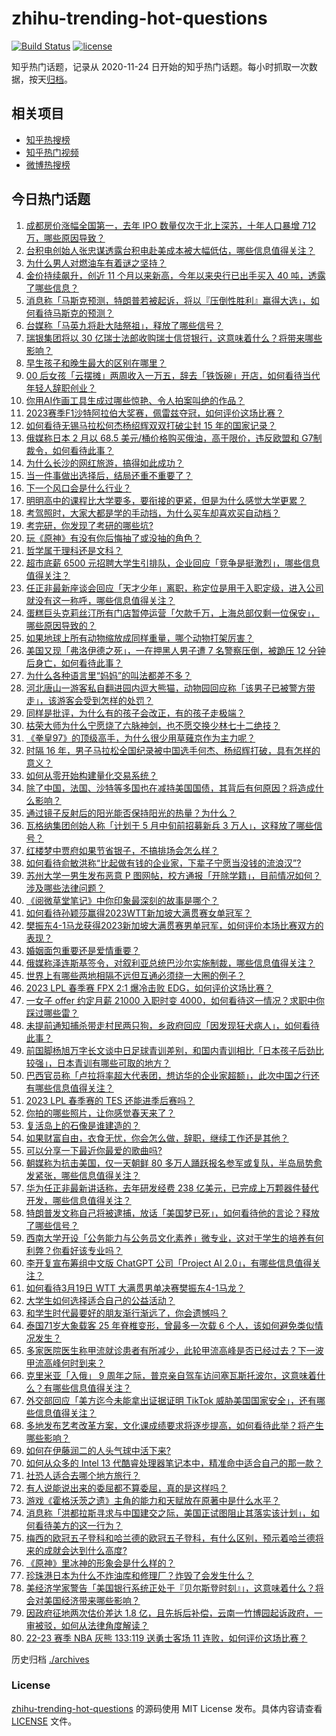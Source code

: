 # zhihu-trending-hot-questions

[![Build Status](https://github.com/justjavac/zhihu-trending-hot-questions/workflows/ci/badge.svg?branch=master)](https://github.com/justjavac/zhihu-trending-hot-questions/actions)
[![license](https://img.shields.io/github/license/justjavac/zhihu-trending-hot-questions)](https://github.com/justjavac/zhihu-trending-hot-questions/blob/master/LICENSE)

知乎热门话题，记录从 2020-11-24
日开始的知乎热门话题。每小时抓取一次数据，按天[归档](./archives)。

## 相关项目

- [知乎热搜榜](https://github.com/justjavac/zhihu-trending-top-search)
- [知乎热门视频](https://github.com/justjavac/zhihu-trending-hot-video)
- [微博热搜榜](https://github.com/justjavac/weibo-trending-hot-search)

## 今日热门话题

<!-- BEGIN -->
<!-- 最后更新时间 Mon Mar 20 2023 11:18:14 GMT+0800 (China Standard Time) -->

1. [成都房价涨幅全国第一，去年 IPO 数量仅次于北上深苏，十年人口暴增 712 万，哪些原因导致？](https://www.zhihu.com/question/590586405)
1. [台积电创始人张忠谋透露台积电赴美成本被大幅低估，哪些信息值得关注？](https://www.zhihu.com/question/590546737)
1. [为什么男人对燃油车有着谜之坚持？](https://www.zhihu.com/question/571171650)
1. [金价持续飙升，创近 11 个月以来新高，今年以来央行已出手买入 40 吨，透露了哪些信息？](https://www.zhihu.com/question/590592158)
1. [消息称「马斯克预测，特朗普若被起诉，将以『压倒性胜利』赢得大选」，如何看待马斯克的预测？](https://www.zhihu.com/question/590532316)
1. [台媒称「马英九将赴大陆祭祖」，释放了哪些信号？](https://www.zhihu.com/question/590660328)
1. [瑞银集团将以 30 亿瑞士法郎收购瑞士信贷银行，这意味着什么？将带来哪些影响？](https://www.zhihu.com/question/590704936)
1. [早生孩子和晚生最大的区别在哪里？](https://www.zhihu.com/question/587272393)
1. [00 后女孩「云摆摊」两周收入一万五，辞去「铁饭碗」开店，如何看待当代年轻人辞职创业？](https://www.zhihu.com/question/589900271)
1. [你用AI作画工具生成过哪些惊艳、令人拍案叫绝的作品？](https://www.zhihu.com/question/553140411)
1. [2023赛季F1沙特阿拉伯大奖赛，佩雷兹夺冠，如何评价这场比赛？](https://www.zhihu.com/question/590675292)
1. [如何看待无锡马拉松何杰杨绍辉双双打破尘封 15 年的国家记录？](https://www.zhihu.com/question/590532993)
1. [俄媒称日本 2 月以 68.5 美元/桶价格购买俄油，高于限价，违反欧盟和 G7制裁令，如何看待此事？](https://www.zhihu.com/question/590352192)
1. [为什么长沙的网红旅游，搞得如此成功？](https://www.zhihu.com/question/589722422)
1. [当一件事做出选择后，结局还重不重要了？](https://www.zhihu.com/question/588475276)
1. [下一个风口会是什么行业？](https://www.zhihu.com/question/323861256)
1. [明明高中的课程比大学要多，要衔接的更紧，但是为什么感觉大学更累？](https://www.zhihu.com/question/590174623)
1. [考驾照时，大家大都是学的手动挡，为什么买车却喜欢买自动档？](https://www.zhihu.com/question/590524934)
1. [考完研，你发现了考研的哪些坑?](https://www.zhihu.com/question/307236986)
1. [玩《原神》有没有你后悔抽了或没抽的角色？](https://www.zhihu.com/question/520576400)
1. [哲学属于理科还是文科？](https://www.zhihu.com/question/582620807)
1. [超市底薪 6500 元招聘大学生引排队，企业回应「竞争是挺激烈」，哪些信息值得关注？](https://www.zhihu.com/question/590560469)
1. [任正非最新座谈会回应「天才少年」离职，称定位是用于入职定级，进入公司就没有这一称呼，哪些信息值得关注？](https://www.zhihu.com/question/590333494)
1. [蛋糕巨头克莉丝汀所有门店暂停运营「欠款千万，上海总部仅剩一位保安」，哪些原因导致的？](https://www.zhihu.com/question/590541132)
1. [如果地球上所有动物缩放成同样重量，哪个动物打架厉害？](https://www.zhihu.com/question/590218537)
1. [美国又现「弗洛伊德之死」，一在押黑人男子遭 7 名警察压倒，被跪压 12 分钟后身亡，如何看待此事？](https://www.zhihu.com/question/590534819)
1. [为什么各种语言里“妈妈”的叫法都差不多？](https://www.zhihu.com/question/573083584)
1. [河北唐山一游客私自翻进园内逗大熊猫，动物园回应称「该男子已被警方带走」，该游客会受到怎样的处罚？](https://www.zhihu.com/question/590575822)
1. [同样是批评，为什么有的孩子会改正，有的孩子走极端？](https://www.zhihu.com/question/588206660)
1. [枯荣大师为什么宁愿烧了六脉神剑，也不愿交换少林七十二绝技？](https://www.zhihu.com/question/590087653)
1. [《拳皇97》的顶级高手，为什么很少用草薙京作为主力呢？](https://www.zhihu.com/question/589435962)
1. [时隔 16 年，男子马拉松全国纪录被中国选手何杰、杨绍辉打破，具有怎样的意义？](https://www.zhihu.com/question/590547143)
1. [如何从零开始构建量化交易系统？](https://www.zhihu.com/question/24518288)
1. [除了中国，法国、沙特等多国也在减持美国国债，其背后有何原因？将造成什么影响？](https://www.zhihu.com/question/590545833)
1. [通过镜子反射后的阳光能否保持阳光的热量？为什么？](https://www.zhihu.com/question/589886728)
1. [瓦格纳集团创始人称「计划于 5 月中旬前招募新兵 3 万人」，这释放了哪些信号？](https://www.zhihu.com/question/590548777)
1. [红楼梦中贾府如果节省银子，不搞排场会怎么样？](https://www.zhihu.com/question/496567576)
1. [如何看待俞敏洪称“比起做有钱的企业家，下辈子宁愿当没钱的流浪汉”?](https://www.zhihu.com/question/590333463)
1. [苏州大学一男生发布恶意 P 图网帖，校方通报「开除学籍」，目前情况如何？涉及哪些法律问题？](https://www.zhihu.com/question/590336853)
1. [《阅微草堂笔记》中你印象最深刻的故事是哪个？](https://www.zhihu.com/question/545646250)
1. [如何看待孙颖莎赢得2023WTT新加坡大满贯赛女单冠军？](https://www.zhihu.com/question/590620622)
1. [樊振东4-1马龙获得2023新加坡大满贯赛男单冠军，如何评价本场比赛双方的表现？](https://www.zhihu.com/question/590638599)
1. [婚姻面包重要还是爱情重要？](https://www.zhihu.com/question/588997129)
1. [俄媒称泽连斯基签令，对叙利亚总统巴沙尔实施制裁，哪些信息值得关注？](https://www.zhihu.com/question/590458840)
1. [世界上有哪些两地相隔不远但互通必须绕一大圈的例子？](https://www.zhihu.com/question/52720568)
1. [2023 LPL 春季赛 FPX 2:1 爆冷击败 EDG，如何评价这场比赛？](https://www.zhihu.com/question/590568365)
1. [一女子 offer 约定月薪 21000 入职时变 4000，如何看待这一情况？求职中你踩过哪些雷？](https://www.zhihu.com/question/589900042)
1. [未提前通知捕杀带走村民两只狗，乡政府回应「因发现狂犬病人」，如何看待此事？](https://www.zhihu.com/question/590174334)
1. [前国脚杨旭万字长文谈中日足球青训差别，和国内青训相比「日本孩子后劲比较强」，日本青训有哪些可取的地方？](https://www.zhihu.com/question/590458994)
1. [巴西官员称「卢拉将率超大代表团，想访华的企业家超额」，此次中国之行还有哪些信息值得关注？](https://www.zhihu.com/question/590374825)
1. [2023 LPL 春季赛的 TES 还能进季后赛吗？](https://www.zhihu.com/question/590447428)
1. [你拍的哪些照片，让你感觉春天来了？](https://www.zhihu.com/question/589915736)
1. [复活岛上的石像是谁建造的？](https://www.zhihu.com/question/442800059)
1. [如果财富自由，衣食无忧，你会怎么做，辞职，继续工作还是其他？](https://www.zhihu.com/question/587806377)
1. [可以分享一下最近你最爱的歌曲吗?](https://www.zhihu.com/question/589790025)
1. [朝媒称为抗击美国，仅一天朝鲜 80 多万人踊跃报名参军或复队，半岛局势愈发紧张，哪些信息值得关注？](https://www.zhihu.com/question/590458143)
1. [华为任正非最新讲话称，去年研发经费 238 亿美元，已完成上万颗器件替代开发，哪些信息值得关注？](https://www.zhihu.com/question/590275066)
1. [特朗普发文称自己将被逮捕，放话「美国梦已死」，如何看待他的言论？释放了哪些信号？](https://www.zhihu.com/question/590448703)
1. [西南大学开设「公务能力与公务员文化素养」微专业，这对于学生的培养有何利弊？你看好该专业吗？](https://www.zhihu.com/question/590535479)
1. [李开复宣布筹组中文版 ChatGPT 公司「Project Al 2.0」，有哪些信息值得关注？](https://www.zhihu.com/question/590620903)
1. [如何看待3月19日 WTT 大满贯男单决赛樊振东4-1马龙？](https://www.zhihu.com/question/590640403)
1. [大学生如何选择适合自己的公益活动？](https://www.zhihu.com/question/589686043)
1. [和学生时代最要好的朋友渐行渐远了，你会遗憾吗？](https://www.zhihu.com/question/588018060)
1. [泰国71岁大象载客 25 年脊椎变形，曾最多一次载 6 个人，该如何避免类似情况发生？](https://www.zhihu.com/question/589332386)
1. [多家医院医生称甲流就诊患者有所减少，此轮甲流高峰是否已经过去？下一波甲流高峰何时到来？](https://www.zhihu.com/question/590561493)
1. [克里米亚「入俄」 9 周年之际，普京亲自驾车访问塞瓦斯托波尔，这意味着什么？有哪些信息值得关注？](https://www.zhihu.com/question/590540863)
1. [外交部回应「美方迄今未能拿出证据证明 TikTok 威胁美国国家安全」，还有哪些信息值得关注？](https://www.zhihu.com/question/590184044)
1. [多地发布艺考改革方案，文化课成绩要求将逐步提高，如何看待此举？将产生哪些影响？](https://www.zhihu.com/question/589693321)
1. [如何在伊藤润二的人头气球中活下来?](https://www.zhihu.com/question/580081183)
1. [如何从众多的 Intel 13 代酷睿处理器笔记本中，精准命中适合自己的那一款？](https://www.zhihu.com/question/590529433)
1. [社恐人适合去哪个地方旅行？](https://www.zhihu.com/question/589388308)
1. [有人说能说出来的委屈都不算委屈，真的是这样吗？](https://www.zhihu.com/question/590072692)
1. [游戏《霍格沃茨之遗》主角的能力和天赋放在原著中是什么水平？](https://www.zhihu.com/question/584448956)
1. [消息称「洪都拉斯寻求与中国建交之际，美国正试图阻止其落实该计划」，如何看待美方的这一行为？](https://www.zhihu.com/question/590574772)
1. [梅西的欧冠五子登科和哈兰德的欧冠五子登科，有什么区别，预示着哈兰德将来的成就会达到什么高度?](https://www.zhihu.com/question/590116871)
1. [《原神》里冰神的形象会是什么样的？](https://www.zhihu.com/question/577886063)
1. [珍珠港日本为什么不炸油库和修理厂？炸毁了会发生什么？](https://www.zhihu.com/question/590261834)
1. [美经济学家警告「美国银行系统正处于『贝尔斯登时刻』」，这意味着什么？将会对美国经济带来哪些影响？](https://www.zhihu.com/question/590531026)
1. [因政府征地两次估价差达 1.8 亿，且先拆后补偿，云南一竹博园起诉政府，一审被驳，如何从法律角度解读？](https://www.zhihu.com/question/590231816)
1. [22-23 赛季 NBA 灰熊 133:119 送勇士客场 11 连败，如何评价这场比赛？](https://www.zhihu.com/question/590521860)

<!-- END -->

历史归档 [./archives](./archives)

### License

[zhihu-trending-hot-questions](https://github.com/justjavac/zhihu-trending-hot-questions)
的源码使用 MIT License 发布。具体内容请查看 [LICENSE](./LICENSE) 文件。
